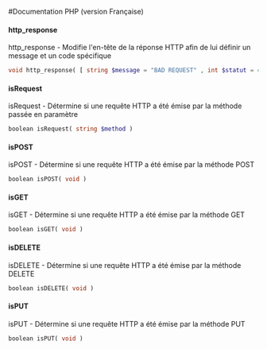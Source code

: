 #Documentation PHP (version Française)



#### http_response
http_response - Modifie l'en-tête de la réponse HTTP afin de lui définir un message et un code spécifique
```php
void http_response( [ string $message = "BAD REQUEST" , int $statut = 400 ] )
```

#### isRequest
isRequest - Détermine si une requête HTTP a été émise par la méthode passée en paramètre
```php
boolean isRequest( string $method ) 
```

#### isPOST
isPOST - Détermine si une requête HTTP a été émise par la méthode POST
```php
boolean isPOST( void ) 
```

#### isGET
isGET - Détermine si une requête HTTP a été émise par la méthode GET
```php
boolean isGET( void ) 
```

#### isDELETE
isDELETE - Détermine si une requête HTTP a été émise par la méthode DELETE
```php
boolean isDELETE( void ) 
```

#### isPUT
isPUT - Détermine si une requête HTTP a été émise par la méthode PUT
```php
boolean isPUT( void ) 
```
